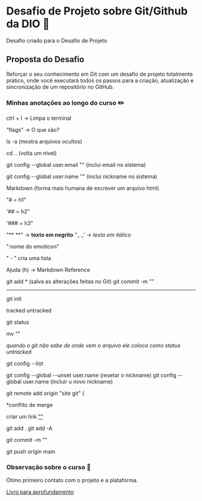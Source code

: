 # Desafio de Projeto sobre Git/Github da DIO :thinking:
Desafio criado para o Desafio de Projeto

## Proposta do Desafio
Reforçar o seu conhecimento em Git com um desafio de projeto totalmente prático, onde você executará todos os passos para a criação, atualização e sincronização de um repositório no GitHub.

### Minhas anotações ao longo do curso :pencil2:

ctrl + l -> Limpa o terminal 

"flags" -> O que são?

ls -a (mostra arquivos ocultos)

cd .. (volta um nível)

git config --global user.email "" (inclui email no sistema)

git config --global user.name "" (inclui nickname no sistema)

Markdown (forma mais humana de escrever um arquivo html)

"# = h1"

'## = h2"

'### = h3"

"** **" -> **texto em negrito**
"_ _' -> _texto em itálico_

":nome do emoticon"

" - " cria uma lista

Ajuda (h) -> Markdown Reference 

git add * (salva as alterações feitas no Git)
git commit -m ""


----------------------------------------

git init 

tracked
untracked

git status

mv "" 

_quando o git não sabe de onde vem o arquivo ele coloca como status untracked_


git  config  --list

git config --global --unset user.name (resetar o nickname)
git config --global user.name (incluir u novo nickname)

git remote add origin "site git" (

*conflito de merge

criar um link [""](link)

git add .
git add -A

git commit -m ""

git push origin main 

### Observação sobre o curso 📖
Ótimo primeiro contato com o projeto e a plataforma.

[Livro para aprofundamento](https://www.casadocodigo.com.br/pages/sumario-git-github)
